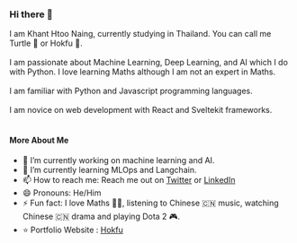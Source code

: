 ### Hi there 👋
I am Khant Htoo Naing, currently studying in Thailand. You can call me Turtle 🐢 or Hokfu 👦. <br><br>
I am passionate about Machine Learning, Deep Learning, and AI which I do with Python. I love learning Maths although I am not an expert in Maths. 
<br><br>
I am familiar with Python and Javascript programming languages.
<br><br>
I am novice on web development with React and Sveltekit frameworks.
<br><br>

#### More About Me
- 🔭 I’m currently working on machine learning and AI. 
- 🌱 I’m currently learning MLOps and Langchain.
- 📫 How to reach me: Reach me out on [Twitter](https://x.com/KhantHtooNaing2) or [LinkedIn](https://www.linkedin.com/in/khant-htoo-naing-31799a234/)
- 😄 Pronouns: He/Him
- ⚡ Fun fact: I love Maths 🧑‍🎓, listening to Chinese 🇨🇳 music, watching Chinese 🇨🇳 drama and playing Dota 2 🎮.
- ⭐ Portfolio Website : [Hokfu](https://hokfu.github.io/)

